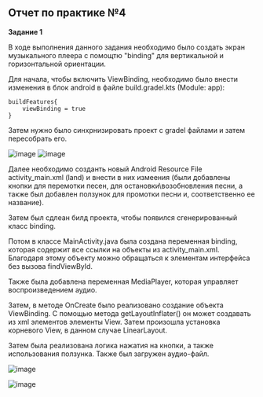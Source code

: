 **Отчет по практике №4**
----
**Задание 1**

В ходе выполнения данного задания необходимо было создать экран музыкального плеера с помощтю "binding" для вертикальной и горизонтальной 
ориентации. 

Для начала, чтобы включить ViewBinding, необходимо было внести изменения в блок android в файле build.gradel.kts (Module: app):

    buildFeatures{
        viewBinding = true
    }

Затем нужно было синхрнизировать проект с gradel файлами и затем пересобрать его.

![image](https://github.com/user-attachments/assets/ab54419c-bed7-44c5-accc-5524ba208df6)
![image](https://github.com/user-attachments/assets/c061c17e-b350-44c7-8f76-964c64325e73)

Далее необходимо созданть новый Android Resource File activity_main.xml (land) и внести в них измеения (были добавлены кнопки
для перемотки песен, для остановки\возобновления песни, а также был добавлен ползунок для промотки песни и, соответственно ее название).

Затем был сдлеан билд проекта, чтобы появился сгенерированный класс binding.

Потом в классе MainActivity.java была создана переменная binding, которая содержит все ссылки на объекты из activity_main.xml.
Благодаря этому объекту можно обращаться к элементам интерфейса без вызова findViewById.

Также была добавлена переменная MediaPlayer, которая управляет воспроизведением аудио.

Затем, в методе OnCreate было реализовано создание объекта ViewBinding. С помощью метода getLayoutInflater() он может создавать из xml элементов
элементы View.
Затем произошла установка корневого View, в данном случае LinearLayout.

Затем была реализована логика нажатия на кнопки, а также использования ползунка. Также был загружен аудио-файл.

![image](https://github.com/user-attachments/assets/6e1c0be1-2818-40bc-955d-2db986686d5c)

![image](https://github.com/user-attachments/assets/b9568584-e5b1-4273-a809-4931c8102741)
